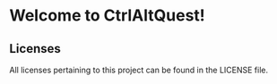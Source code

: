 # Welcome to CtrlAltQuest!

## Licenses

All licenses pertaining to this project can be found in the LICENSE file.